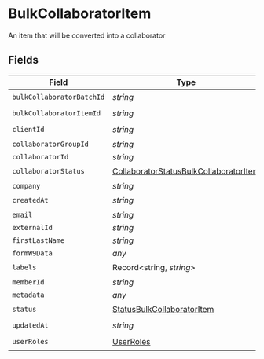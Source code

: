 # BulkCollaboratorItem

An item that will be converted into a collaborator


## Fields

| Field                                                                                                   | Type                                                                                                    | Required                                                                                                | Description                                                                                             |
| ------------------------------------------------------------------------------------------------------- | ------------------------------------------------------------------------------------------------------- | ------------------------------------------------------------------------------------------------------- | ------------------------------------------------------------------------------------------------------- |
| `bulkCollaboratorBatchId`                                                                               | *string*                                                                                                | :heavy_check_mark:                                                                                      | N/A                                                                                                     |
| `bulkCollaboratorItemId`                                                                                | *string*                                                                                                | :heavy_check_mark:                                                                                      | N/A                                                                                                     |
| `clientId`                                                                                              | *string*                                                                                                | :heavy_check_mark:                                                                                      | N/A                                                                                                     |
| `collaboratorGroupId`                                                                                   | *string*                                                                                                | :heavy_minus_sign:                                                                                      | N/A                                                                                                     |
| `collaboratorId`                                                                                        | *string*                                                                                                | :heavy_minus_sign:                                                                                      | N/A                                                                                                     |
| `collaboratorStatus`                                                                                    | [CollaboratorStatusBulkCollaboratorItem](../../models/shared/collaboratorstatusbulkcollaboratoritem.md) | :heavy_check_mark:                                                                                      | N/A                                                                                                     |
| `company`                                                                                               | *string*                                                                                                | :heavy_minus_sign:                                                                                      | N/A                                                                                                     |
| `createdAt`                                                                                             | *string*                                                                                                | :heavy_check_mark:                                                                                      | N/A                                                                                                     |
| `email`                                                                                                 | *string*                                                                                                | :heavy_minus_sign:                                                                                      | N/A                                                                                                     |
| `externalId`                                                                                            | *string*                                                                                                | :heavy_minus_sign:                                                                                      | N/A                                                                                                     |
| `firstLastName`                                                                                         | *string*                                                                                                | :heavy_minus_sign:                                                                                      | N/A                                                                                                     |
| `formW9Data`                                                                                            | *any*                                                                                                   | :heavy_minus_sign:                                                                                      | N/A                                                                                                     |
| `labels`                                                                                                | Record<string, *string*>                                                                                | :heavy_check_mark:                                                                                      | N/A                                                                                                     |
| `memberId`                                                                                              | *string*                                                                                                | :heavy_minus_sign:                                                                                      | N/A                                                                                                     |
| `metadata`                                                                                              | *any*                                                                                                   | :heavy_minus_sign:                                                                                      | N/A                                                                                                     |
| `status`                                                                                                | [StatusBulkCollaboratorItem](../../models/shared/statusbulkcollaboratoritem.md)                         | :heavy_check_mark:                                                                                      | N/A                                                                                                     |
| `updatedAt`                                                                                             | *string*                                                                                                | :heavy_check_mark:                                                                                      | N/A                                                                                                     |
| `userRoles`                                                                                             | [UserRoles](../../models/shared/userroles.md)                                                           | :heavy_check_mark:                                                                                      | N/A                                                                                                     |